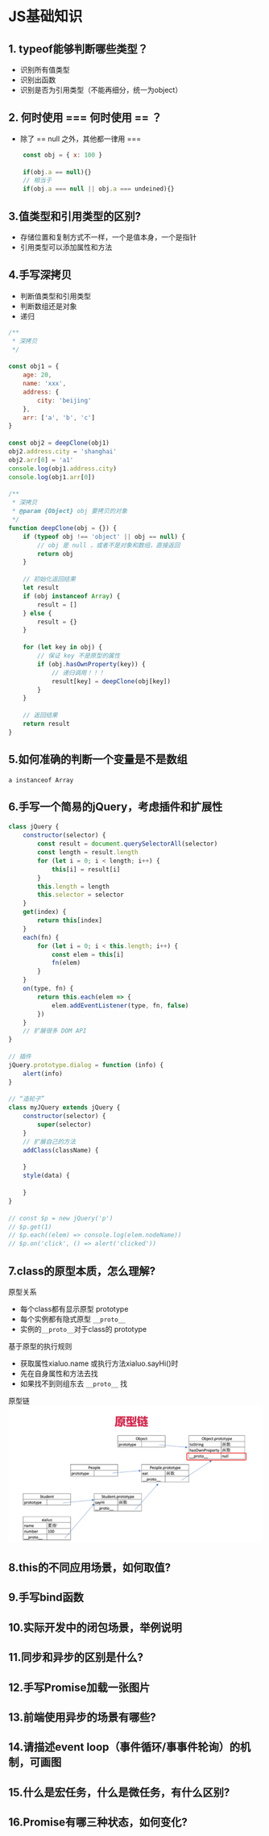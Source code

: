 # JS基础知识

## 1. typeof能够判断哪些类型？

- 识别所有值类型
- 识别出函数
- 识别是否为引用类型（不能再细分，统一为object）

## 2. 何时使用 === 何时使用 == ？

- 除了 == null 之外，其他都一律用 ===

```js
    const obj = { x: 100 }

    if(obj.a == null){}
    // 相当于
    if(obj.a === null || obj.a === undeined){}

```

## 3.值类型和引用类型的区别?

- 存储位置和复制方式不一样，一个是值本身，一个是指针
- 引用类型可以添加属性和方法

## 4.手写深拷贝

- 判断值类型和引用类型
- 判断数组还是对象
- 递归

```js
/**
 * 深拷贝
 */

const obj1 = {
    age: 20,
    name: 'xxx',
    address: {
        city: 'beijing'
    },
    arr: ['a', 'b', 'c']
}

const obj2 = deepClone(obj1)
obj2.address.city = 'shanghai'
obj2.arr[0] = 'a1'
console.log(obj1.address.city)
console.log(obj1.arr[0])

/**
 * 深拷贝
 * @param {Object} obj 要拷贝的对象
 */
function deepClone(obj = {}) {
    if (typeof obj !== 'object' || obj == null) {
        // obj 是 null ，或者不是对象和数组，直接返回
        return obj
    }

    // 初始化返回结果
    let result
    if (obj instanceof Array) {
        result = []
    } else {
        result = {}
    }

    for (let key in obj) {
        // 保证 key 不是原型的属性
        if (obj.hasOwnProperty(key)) {
            // 递归调用！！！
            result[key] = deepClone(obj[key])
        }
    }

    // 返回结果
    return result
}
```

## 5.如何准确的判断一个变量是不是数组

`a instanceof Array`

## 6.手写一个简易的jQuery，考虑插件和扩展性

```js
class jQuery {
    constructor(selector) {
        const result = document.querySelectorAll(selector)
        const length = result.length
        for (let i = 0; i < length; i++) {
            this[i] = result[i]
        }
        this.length = length
        this.selector = selector
    }
    get(index) {
        return this[index]
    }
    each(fn) {
        for (let i = 0; i < this.length; i++) {
            const elem = this[i]
            fn(elem)
        }
    }
    on(type, fn) {
        return this.each(elem => {
            elem.addEventListener(type, fn, false)
        })
    }
    // 扩展很多 DOM API
}

// 插件
jQuery.prototype.dialog = function (info) {
    alert(info)
}

// “造轮子”
class myJQuery extends jQuery {
    constructor(selector) {
        super(selector)
    }
    // 扩展自己的方法
    addClass(className) {

    }
    style(data) {
        
    }
}

// const $p = new jQuery('p')
// $p.get(1)
// $p.each((elem) => console.log(elem.nodeName))
// $p.on('click', () => alert('clicked'))
```

## 7.class的原型本质，怎么理解?

原型关系

- 每个class都有显示原型 prototype
- 每个实例都有隐式原型 `__proto__`
- 实例的`__proto__`对于class的 prototype

基于原型的执行规则

- 获取属性xialuo.name 或执行方法xialuo.sayHi()时
- 先在自身属性和方法去找
- 如果找不到则组东去 `__proto__` 找

原型链
![原型链](./2.3-3-%E5%8E%9F%E5%9E%8B%E9%93%BE.png)

## 8.this的不同应用场景，如何取值?

## 9.手写bind函数

## 10.实际开发中的闭包场景，举例说明

## 11.同步和异步的区别是什么?

## 12.手写Promise加载一张图片

## 13.前端使用异步的场景有哪些?

## 14.请描述event loop（事件循环/事事件轮询）的机制，可画图

## 15.什么是宏任务，什么是微任务，有什么区别?

## 16.Promise有哪三种状态，如何变化?
